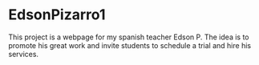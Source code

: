 # EdsonPizarro1
This project is a webpage for my spanish teacher Edson P. The idea is to promote his great work and invite students to schedule a trial and hire his services. 
